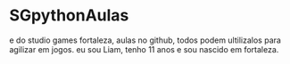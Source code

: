 # SGpythonAulas
e do studio games fortaleza, aulas no github, todos podem ultilizalos para agilizar em jogos.
eu sou Liam, tenho 11 anos e sou nascido em fortaleza.
